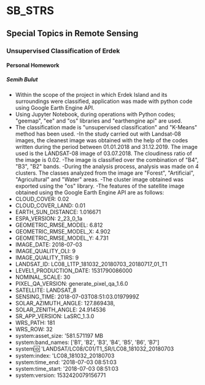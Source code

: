 # SB_STRS
## Special Topics in Remote Sensing
### Unsupervised Classification of Erdek
#### Personal Homework
##### Semih Bulut

- Within the scope of the project in which Erdek Island and its surroundings were classified, application was made with python code using Google Earth Engine API.
- Using Jupyter Notebook, during operations with Python codes; "geemap", "ee" and "os" libraries and "earthengine api" are used.
- The classification made is "unsupervised classification" and "K-Means" method has been used.
-In the study carried out with Landsat-08 images, the cleanest image was obtained with the help of the codes written during the period between 01.01.2018 and 31.12.2019. The image used is the LANDSAT-08 image of 03.07.2018. The cloudiness ratio of the image is 0.02.
-The image is classified over the combination of "B4", "B3", "B2" bands.
-During the analysis process, analysis was made on 4 clusters. The classes analyzed from the image are "Forest", "Artificial", "Agricultural" and "Water" areas.
-The cluster image obtained was exported using the "os" library.
-The features of the satellite image obtained using the Google Earth Engine API are as follows:
 - CLOUD_COVER: 0.02
 - CLOUD_COVER_LAND: 0.01
 - EARTH_SUN_DISTANCE: 1.016671
 - ESPA_VERSION: 2_23_0_1a
 - GEOMETRIC_RMSE_MODEL: 6.812
 - GEOMETRIC_RMSE_MODEL_X: 4.902
 - GEOMETRIC_RMSE_MODEL_Y: 4.731
 - IMAGE_DATE: 2018-07-03
 - IMAGE_QUALITY_OLI: 9
 - IMAGE_QUALITY_TIRS: 9
 - LANDSAT_ID: LC08_L1TP_181032_20180703_20180717_01_T1
 - LEVEL1_PRODUCTION_DATE: 1531790086000
 - NOMINAL_SCALE: 30
 - PIXEL_QA_VERSION: generate_pixel_qa_1.6.0
 - SATELLITE: LANDSAT_8
 - SENSING_TIME: 2018-07-03T08:51:03.0197999Z
 - SOLAR_AZIMUTH_ANGLE: 127.869438,
 - SOLAR_ZENITH_ANGLE: 24.914536
 - SR_APP_VERSION: LaSRC_1.3.0
 - WRS_PATH: 181
 - WRS_ROW: 32
 - system:asset_size: '581.571197 MB
 - system:band_names: ['B1', 'B2', 'B3', 'B4', 'B5', 'B6', 'B7']
 - system:id: 'LANDSAT/LC08/C01/T1_SR/LC08_181032_20180703
 - system:index: 'LC08_181032_20180703
 - system:time_end: '2018-07-03 08:51:03
 - system:time_start: '2018-07-03 08:51:03
 - system:version: 1532420079156771
 
 
